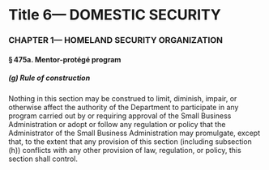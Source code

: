 
# Title 6— DOMESTIC SECURITY
### CHAPTER 1— HOMELAND SECURITY ORGANIZATION
#### § 475a. Mentor-protégé program
##### (g) Rule of construction

Nothing in this section may be construed to limit, diminish, impair, or otherwise affect the authority of the Department to participate in any program carried out by or requiring approval of the Small Business Administration or adopt or follow any regulation or policy that the Administrator of the Small Business Administration may promulgate, except that, to the extent that any provision of this section (including subsection (h)) conflicts with any other provision of law, regulation, or policy, this section shall control.
